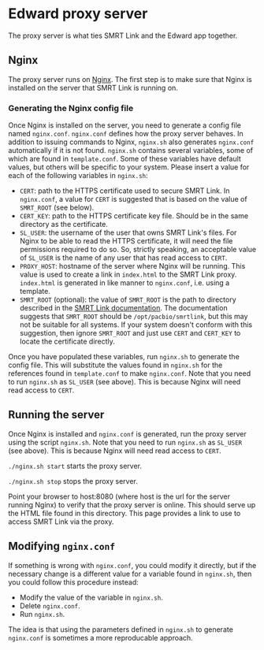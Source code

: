 # Edward proxy server

The proxy server is what ties SMRT Link and the Edward app together.

## Nginx

The proxy server runs on [Nginx](http://nginx.org).
The first step is to make sure that Nginx is installed on the server that SMRT Link is running on.

### Generating the Nginx config file

Once Nginx is installed on the server, you need to generate a config file named `nginx.conf`.
`nginx.conf` defines how the proxy server behaves.
In addition to issuing commands to Nginx, `nginx.sh` also generates `nginx.conf` automatically if it is not found.
`nginx.sh` contains several variables, some of which are found in `template.conf`.
Some of these variables have default values, but others will be specific to your system.
Please insert a value for each of the following variables in `nginx.sh`:
- `CERT`: path to the HTTPS certificate used to secure SMRT Link.
In `nginx.conf`, a value for `CERT` is suggested that is based on the value of `SMRT_ROOT` (see below).
- `CERT_KEY`: path to the HTTPS certificate key file. Should be in the same directory as the certificate.
- `SL_USER`: the username of the user that owns SMRT Link's files.
For Nginx to be able to read the HTTPS certificate, it will need the file permissions required to do so.
So, strictly speaking, an acceptable value of `SL_USER` is the name of any user that has read access to `CERT`.
- `PROXY_HOST`: hostname of the server where Nginx will be running.
This value is used to create a link in `index.html` to the SMRT Link proxy.
`index.html` is generated in like manner to `nginx.conf`, i.e. using a template.
- `SMRT_ROOT` (optional): the value of `SMRT_ROOT` is the path to directory described in the [SMRT Link documentation](https://www.pacb.com/wp-content/uploads/SMRT-Link-software-installation-guide-v25.2.pdf).
The documentation suggests that `SMRT_ROOT` should be `/opt/pacbio/smrtlink`, but this may not be suitable for all systems.
If your system doesn't conform with this suggestion, then ignore `SMRT_ROOT` and just use `CERT` and `CERT_KEY` to locate the certificate directly.

Once you have populated these variables, run `nginx.sh` to generate the config file.
This will substitute the values found in `nginx.sh` for the references found in `template.conf` to make `nginx.conf`.
Note that you need to run `nginx.sh` as `SL_USER` (see above).
This is because Nginx will need read access to `CERT`.

## Running the server

Once Nginx is installed and `nginx.conf` is generated, run the proxy server using the script `nginx.sh`.
Note that you need to run `nginx.sh` as `SL_USER` (see above).
This is because Nginx will need read access to `CERT`.

`./nginx.sh start` starts the proxy server.

`./nginx.sh stop` stops the proxy server.

Point your browser to host:8080 (where host is the url for the server running Nginx) to verify that the proxy server is online.
This should serve up the HTML file found in this directory.
This page provides a link to use to access SMRT Link via the proxy.

## Modifying `nginx.conf`

If something is wrong with `nginx.conf`, you could modify it directly, but if the necessary change is a different value for a variable found in `nginx.sh`, then you could follow this procedure instead:
- Modify the value of the variable in `nginx.sh`.
- Delete `nginx.conf`.
- Run `nginx.sh`.

The idea is that using the parameters defined in `nginx.sh` to generate `nginx.conf` is sometimes a more reproducable approach.